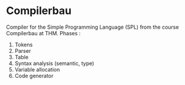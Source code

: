 # Compilerbau
Compiler for the Simple Programming Language (SPL) from the course Compilerbau at THM.
Phases :
1. Tokens
2. Parser
3. Table
4. Syntax analysis (semantic, type)
5. Variable allocation
6. Code generator
